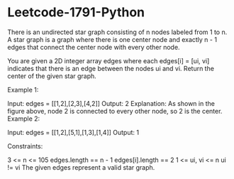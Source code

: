 # Leetcode-1791-Python
There is an undirected star graph consisting of n nodes labeled from 1 to n. A star graph is a graph where there is one center node and exactly n - 1 edges that connect the center node with every other node.

You are given a 2D integer array edges where each edges[i] = [ui, vi] indicates that there is an edge between the nodes ui and vi. Return the center of the given star graph.

 

Example 1:


Input: edges = [[1,2],[2,3],[4,2]]
Output: 2
Explanation: As shown in the figure above, node 2 is connected to every other node, so 2 is the center.
Example 2:

Input: edges = [[1,2],[5,1],[1,3],[1,4]]
Output: 1
 

Constraints:

3 <= n <= 105
edges.length == n - 1
edges[i].length == 2
1 <= ui, vi <= n
ui != vi
The given edges represent a valid star graph.